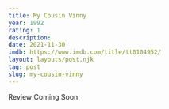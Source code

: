 ```yaml
---
title: My Cousin Vinny 
year: 1992
rating: 1
description: 
date: 2021-11-30
imdb: https://www.imdb.com/title/tt0104952/
layout: layouts/post.njk
tag: post
slug: my-cousin-vinny
---
```


Review Coming Soon